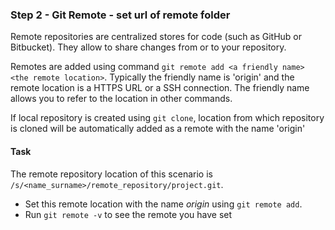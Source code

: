 ### Step 2 - Git Remote - set url of remote folder

Remote repositories are centralized stores for code (such as GitHub or Bitbucket). 
They allow to share changes from or to your repository.

Remotes are added using command `git remote add <a friendly name> <the remote location>`. 
Typically the friendly name is 'origin' and the remote location is a HTTPS URL or a SSH connection.
The friendly name allows you to refer to the location in other commands.

If local repository is created using `git clone`, location from which repository is cloned will be automatically added as a remote with the name 'origin'

#### Task

The remote repository location of this scenario is `/s/<name_surname>/remote_repository/project.git`. 
- Set this remote location with the name *origin* using `git remote add`.
- Run `git remote -v` to see the remote you have set
